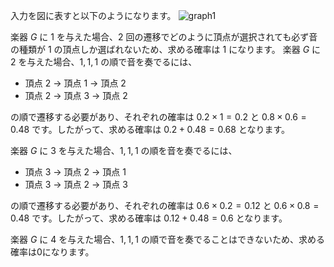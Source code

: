 入力を図に表すと以下のようになります。
![graph1](https://www.dropbox.com/scl/fi/5gxfwl83de0szzt6wi8ce/graph1.jpg?rlkey=yvm6tn474x1w6m9n1l2a5scky&st=yksebbfg&raw=1)

楽器 $G$ に $1$ を与えた場合、$2$ 回の遷移でどのように頂点が選択されても必ず音の種類が $1$ の頂点しか選ばれないため、求める確率は $1$ になります。
楽器 $G$ に $2$ を与えた場合、$1, 1, 1$ の順で音を奏でるには、
- 頂点 $2$ → 頂点 $1$ → 頂点 $2$
- 頂点 $2$ → 頂点 $3$ → 頂点 $2$

の順で遷移する必要があり、それぞれの確率は $0.2 \times 1 = 0.2$ と $0.8 \times 0.6=0.48$ です。したがって、求める確率は $0.2 + 0.48 = 0.68$ となります。

楽器 $G$ に $3$ を与えた場合、$1,1,1$ の順を音を奏でるには、
- 頂点 $3$ → 頂点 $2$ → 頂点 $1$
- 頂点 $3$ → 頂点 $2$ → 頂点 $3$

の順で遷移する必要があり、それぞれの確率は $0.6 \times 0.2=0.12$ と $0.6 \times 0.8=0.48$ です。したがって、求める確率は $0.12 + 0.48 = 0.6$ となります。

楽器 $G$ に $4$ を与えた場合、$1,1,1$ の順で音を奏でることはできないため、求める確率は$0$になります。